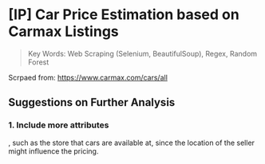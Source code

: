 # [IP] Car Price Estimation based on Carmax Listings

> Key Words: Web Scraping (Selenium, BeautifulSoup), Regex, Random Forest

Scrpaed from: https://www.carmax.com/cars/all

## Suggestions on Further Analysis
### 1. Include more attributes
, such as the store that cars are available at, since the location of the seller might influence the pricing.
